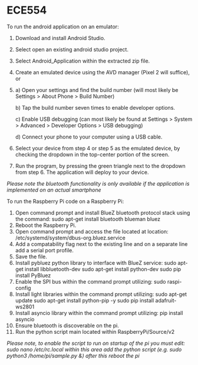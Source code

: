 # ECE554

To run the android application on an emulator:
1. Download and install Android Studio.
2. Select open an existing android studio project.
3. Select Android_Application within the extracted zip file.
4. Create an emulated device using the AVD manager (Pixel 2 will suffice), or
5. a) Open your settings and find the build number (will most likely be  Settings > About Phone > Build Number)

   b) Tap the build number seven times to enable developer options.
   
   c) Enable USB debugging (can most likely be found at Settings > System > Advanced > Developer Options > USB debugging)
   
   d) Connect your phone to your computer using a USB cable.
   
6. Select your device from step 4 or step 5 as the emulated device, by checking the dropdown in the top-center portion of the screen.
7. Run the program, by pressing the green triangle next to the dropdown from step 6. The application will deploy to your device.

*Please note the bluetooth functionality is only available if the application is implemented on an actual smartphone*

To run the Raspberry Pi code on a Raspberry Pi:
1. Open command prompt and install BlueZ bluetooth protocol stack using the command: sudo apt-get install bluetooth blueman bluez
2. Reboot the Raspberry Pi.
3. Open command prompt and access the file located at location: /etc/systemd/system/dbus-org.bluez.service
4. Add a compatability flag next to the existing line and on a separate line add a serial port profile.
5. Save the file.
6. Install pybluez python library to interface with BlueZ service: sudo apt-get install libbluetooth-dev
                                                                   sudo apt-get install python-dev
                                                                   sudo pip install PyBluez
7. Enable the SPI bus within the command prompt utilizing: sudo raspi-config 
8. Install light libraries within the command prompt utilizing: sudo apt-get update 
                                                                sudo apt-get install python-pip -y
                                                                sudo pip install adafruit-ws2801
9. Install asyncio library within the command prompt utilizing: pip install asyncio
10. Ensure bluetooth is discoverable on the pi.
11. Run the python script main located within RaspberryPi/Source/v2

*Please note, to enable the script to run on startup of the pi you must edit: sudo nano /etc/rc.local
within this area add the python script (e.g. sudo python3 /home/pi/sample.py &) after this reboot the pi*

